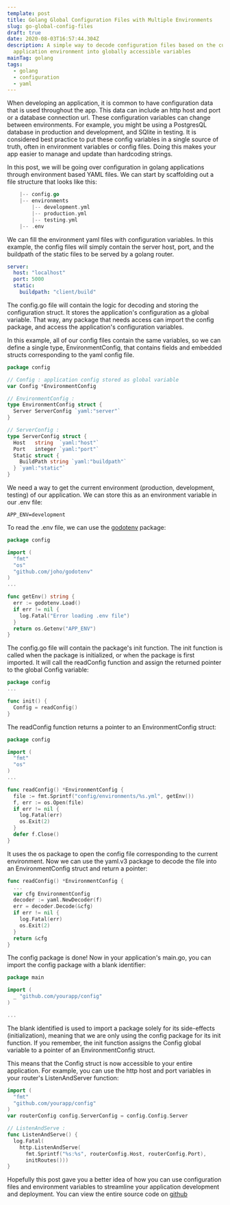 ```yaml
---
template: post
title: Golang Global Configuration Files with Multiple Environments
slug: go-global-config-files
draft: true
date: 2020-08-03T16:57:44.304Z
description: A simple way to decode configuration files based on the current
  application environment into globally accessible variables
mainTag: golang
tags:
  - golang
  - configuration
  - yaml
---
```

When developing an application, it is common to have configuration data that is used throughout the app. This data can include an http host and port or a database connection url. These configuration variables can change between environments. For example, you might be using a PostgresQL database in production and development, and SQlite in testing. It is considered best practice to put these config variables in a single source of truth, often in environment variables or config files. Doing this makes your app easier to manage and update than hardcoding strings. 

In this post, we will be going over configuration in golang applications through environment based YAML files. We can start by scaffolding out a file structure that looks like this:

```go
    |-- config.go
    |-- environments
        |-- development.yml
        |-- production.yml
        |-- testing.yml
    |-- .env

```

We can fill the environment yaml files with configuration variables. In this example, the config files will simply contain the server host, port, and the buildpath of the static files to be served by a golang router.

```yaml
server:
  host: "localhost"
  port: 5000
  static:
    buildpath: "client/build"

```

The config.go file will contain the logic for decoding and storing the configuration struct. It stores the application's configuration as a global variable. That way, any package that needs access can import the config package, and access the application's configuration variables.

In this example, all of our config files contain the same variables, so we can define a single type, EnvironmentConfig, that contains fields and embedded structs corresponding to the yaml config file.

```go
package config

// Config : application config stored as global variable
var Config *EnvironmentConfig

// EnvironmentConfig :
type EnvironmentConfig struct {
  Server ServerConfig `yaml:"server"`
}

// ServerConfig :
type ServerConfig struct {
  Host   string  `yaml:"host"`
  Port   integer `yaml:"port"`
  Static struct {
    BuildPath string `yaml:"buildpath"`
  } `yaml:"static"`
}
```

We need a way to get the current environment (production, development, testing) of our application. We can store this as an environment variable in our .env file:

```env
APP_ENV=development

```

To read the .env file, we can use the [godotenv](https://github.com/joho/godotenv) package:

```go
package config

import (
  "fmt"
  "os"
  "github.com/joho/godotenv"
)
...

func getEnv() string {
  err := godotenv.Load()
  if err != nil {
    log.Fatal("Error loading .env file")
  }
  return os.Getenv("APP_ENV")
}
```

The config.go file will contain the package's init function. The init function is called when the package is initialized, or when the package is first imported. It will call the readConfig function and assign the returned pointer to the global Config variable:

```go
package config
...

func init() {
  Config = readConfig()
}
```

The readConfig function returns a pointer to an EnvironmentConfig struct:

```go
package config

import (
  "fmt"
  "os"
)
...

func readConfig() *EnvironmentConfig {
  file := fmt.Sprintf("config/environments/%s.yml", getEnv())
  f, err := os.Open(file)
  if err != nil {
    log.Fatal(err)
    os.Exit(2)
  }
  defer f.Close()
}
```

It uses the os package to open the config file corresponding to the current environment. Now we can use the yaml.v3 package to decode the file into an EnvironmentConfig struct and return a pointer:

```go
func readConfig() *EnvironmentConfig {
  ...
  var cfg EnvironmentConfig
  decoder := yaml.NewDecoder(f)
  err = decoder.Decode(&cfg)
  if err != nil {
    log.Fatal(err)
    os.Exit(2)
  }
  return &cfg
}
```

The config package is done! Now in your application's main.go, you can import the config package with a blank identifier:

```go
package main

import (
  _ "github.com/yourapp/config"
)

...
```

The blank identified is used to import a package solely for its side-effects (initialization), meaning that we are only using the config package for its init function. If you remember, the init function assigns the Config global variable to a pointer of an EnvironmentConfig struct. 

This means that the Config struct is now accessible to your entire application. For example, you can use the http host and port variables in your router's ListenAndServer function:

```go
import (
  "fmt"
  "github.com/yourapp/config"
)
var routerConfig config.ServerConfig = config.Config.Server

// ListenAndServe :
func ListenAndServe() {
  log.Fatal(
    http.ListenAndServe(
      fmt.Sprintf("%s:%s", routerConfig.Host, routerConfig.Port),
      initRoutes()))
}
```
Hopefully this post gave you a better idea of how you can use configuration files and environment variables to streamline your application development and deployment. You can view the entire source code on [github]()